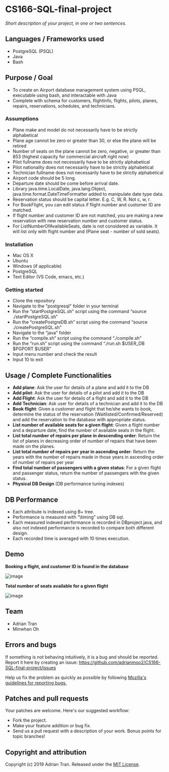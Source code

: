# CS166-SQL-final-project

*Short description of your project, in one or two sentences.* 

## Languages / Frameworks used

* PostgreSQL (PSQL)
* Java
* Bash

## Purpose / Goal

* To create an Airport database management system using PSQL, executable using bash, and interactable with Java
* Complete with schema for customers, flightinfo, flights, pilots, planes, repairs, reservations, schedules, and technicians.

### Assumptions

* Plane make and model do not necessarily have to be strictly alphabetical
* Plane age cannot be zero or greater than 30, or else the plane will be retired
* Number of seats on the plane cannot be zero, negative, or greater than 853 (highest capacity for commercial aircraft right now)
* Pilot fullname does not necessarily have to be strictly alphabetical
* Pilot nationality does not necessarily have to be strictly alphabetical
* Technician fullname does not necessarily have to be strictly alphabetical
* Airport code should be 5 long.
* Departure date should be come before arrival date.
* Library java.time.LocalDate, java.lang.Object, java.time.format.DateTimeFormatter added to manipulate date type data.
* Reservation status should be capital letter. E.g. C, W, R. Not c, w, r.
* For BookFlight, you can edit status if flight number and customer ID are matched.
* If flight number and customer ID are not matched, you are making a new reservation with new reservation number and customer status.
* For ListNumberOfAvailableSeats, date is not considered as variable. It will list only with flight number and (Plane seat - number of sold seats).


### Installation

* Mac OS X
* Ubuntu
* Windows (if applicable)
* PostgreSQL
* Text Editor (VS Code, emacs, etc.)

### Getting started

* Clone the repository
* Navigate to the "postgresql" folder in your terminal
* Run the “startPostgreSQL.sh” script using the command “source ./startPostgreSQL.sh”
* Run the “createPostgreDB.sh” script using the command “source ./createPostgreSQL.sh”
* Navigate to the “java” folder
* Run the “compile.sh” script using the command “./compile.sh”
* Run the “run.sh” script using the command “./run.sh $USER_DB $PGPORT $USER”
* Input menu number and check the result
* Input 10 to exit

## Usage / Complete Functionalities

* **Add plane**: Ask the user for details of a plane and add it to the DB
* **Add pilot**: Ask the user for details of a pilot and add it to the DB 
* **Add Flight**: Ask the user for details of a flight and add it to the DB 
* **Add Technician**: Ask user for details of a technician and add it to the DB
* **Book flight**: Given a customer and flight that he/she wants to book, determine the status of the reservation (Waitlisted/Confirmed/Reserved) and add the reservation to the database with appropriate status.
* **List number of available seats for a given flight**: Given a flight number and a departure date, find the number of available seats in the flight.
* **List total number of repairs per plane in descending order**: Return the list of planes in decreasing order of number of repairs that have been made on the planes.
* **List total number of repairs per year in ascending order**: Return the years with the number of repairs made in those years in ascending order of number of repairs per year
* **Find total number of passengers with a given status**: For a given flight and passenger status, return the number of passengers with the given status.
* **Physical DB Design** (DB performance tuning indexes)

## DB Performance

* Each attribute is indexed using B+ tree.
* Performance is measured with “\timing” using DB sql.
* Each measured indexed performance is recorded in DBproject.java, and also not indexed performance is recorded to compare both different design.
* Each recorded time is averaged with 10 times execution.

## Demo

**Booking a flight, and customer ID is found in the database**

![image](https://user-images.githubusercontent.com/14877762/59150571-86dcbd80-89da-11e9-827d-caadd1e50b49.png)

**Total number of seats available for a given flight**

![image](https://user-images.githubusercontent.com/14877762/59150583-affd4e00-89da-11e9-8093-8ac9c9e82820.png)

## Team

* Adrian Tran
* Minwhan Oh

## Errors and bugs

If something is not behaving intuitively, it is a bug and should be reported.
Report it here by creating an issue: https://github.com/adrianmoo2/CS166-SQL-final-project/issues

Help us fix the problem as quickly as possible by following [Mozilla's guidelines for reporting bugs.](https://developer.mozilla.org/en-US/docs/Mozilla/QA/Bug_writing_guidelines#General_Outline_of_a_Bug_Report)

## Patches and pull requests

Your patches are welcome. Here's our suggested workflow:
 
* Fork the project.
* Make your feature addition or bug fix.
* Send us a pull request with a description of your work. Bonus points for topic branches!

## Copyright and attribution

Copyright (c) 2019 Adrian Tran. Released under the [MIT License](https://github.com/adrianmoo2/CS166-SQL-final-project/blob/master/LICENSE).
